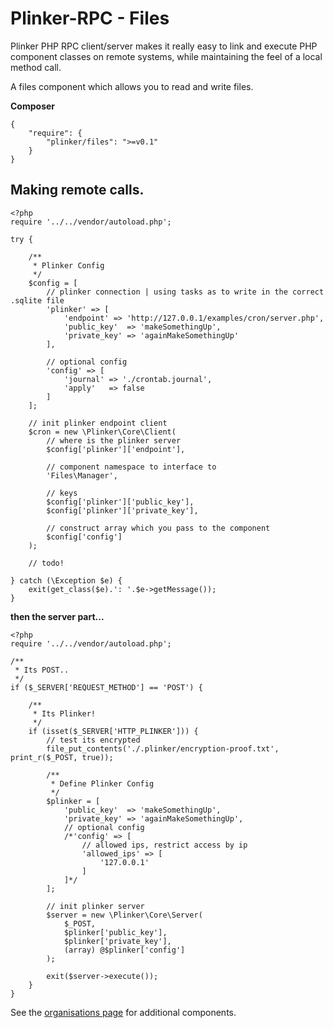 **Plinker-RPC - Files**
=========


Plinker PHP RPC client/server makes it really easy to link and execute PHP component classes on remote systems, while maintaining the feel of a local method call.

A files component which allows you to read and write files.

**Composer**

    {
    	"require": {
    		"plinker/files": ">=v0.1"
    	}
    }



Making remote calls.
--------------------

    <?php
    require '../../vendor/autoload.php';
    
    try {
        
        /**
         * Plinker Config
         */
        $config = [
            // plinker connection | using tasks as to write in the correct .sqlite file
            'plinker' => [
                'endpoint' => 'http://127.0.0.1/examples/cron/server.php',
                'public_key'  => 'makeSomethingUp',
                'private_key' => 'againMakeSomethingUp'
            ],
        
            // optional config
            'config' => [
                'journal' => './crontab.journal',
                'apply'   => false
            ]
        ];
        
        // init plinker endpoint client
        $cron = new \Plinker\Core\Client(
            // where is the plinker server
            $config['plinker']['endpoint'],
        
            // component namespace to interface to
            'Files\Manager',
        
            // keys
            $config['plinker']['public_key'],
            $config['plinker']['private_key'],
        
            // construct array which you pass to the component
            $config['config']
        );
    
        // todo! 
        
    } catch (\Exception $e) {
        exit(get_class($e).': '.$e->getMessage());
    }

**then the server part...**

    <?php
    require '../../vendor/autoload.php';
    
    /**
     * Its POST..
     */
    if ($_SERVER['REQUEST_METHOD'] == 'POST') {
    
        /**
         * Its Plinker!
         */
        if (isset($_SERVER['HTTP_PLINKER'])) {
            // test its encrypted
            file_put_contents('./.plinker/encryption-proof.txt', print_r($_POST, true));
    
            /**
             * Define Plinker Config
             */
            $plinker = [
                'public_key'  => 'makeSomethingUp',
                'private_key' => 'againMakeSomethingUp',
                // optional config
                /*'config' => [
                    // allowed ips, restrict access by ip
                    'allowed_ips' => [
                        '127.0.0.1'
                    ]
                ]*/
            ];
    
            // init plinker server
            $server = new \Plinker\Core\Server(
                $_POST,
                $plinker['public_key'],
                $plinker['private_key'],
                (array) @$plinker['config']
            );
    
            exit($server->execute());
        }
    }


See the [organisations page](https://github.com/plinker-rpc) for additional components.